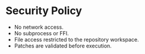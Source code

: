 # Security Policy

- No network access.
- No subprocess or FFI.
- File access restricted to the repository workspace.
- Patches are validated before execution.
